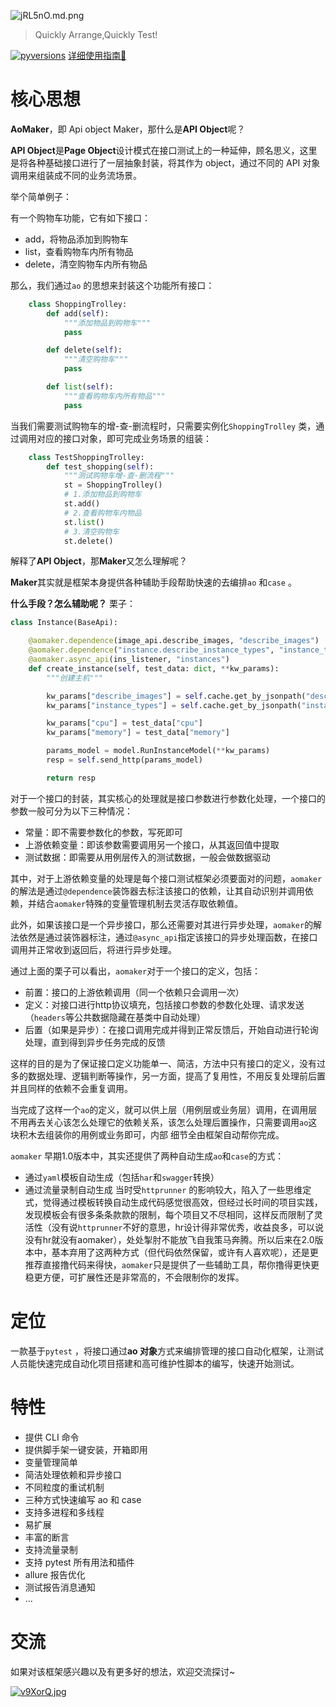 
![jRL5nO.md.png](https://s1.ax1x.com/2022/07/13/jRL5nO.md.png)

> Quickly Arrange,Quickly Test!

[![pyversions](https://img.shields.io/pypi/pyversions/httprunner.svg)](https://pypi.python.org/pypi/httprunner)
[详细使用指南🧭](https://aomaker.github.io/)

# 核心思想

**AoMaker**，即 Api object Maker，那什么是**API Object**呢？

**API Object**是**Page Object**设计模式在接口测试上的一种延伸，顾名思义，这里是将各种基础接口进行了一层抽象封装，将其作为 object，通过不同的 API 对象调用来组装成不同的业务流场景。

举个简单例子：

有一个购物车功能，它有如下接口：

- add，将物品添加到购物车
- list，查看购物车内所有物品
- delete，清空购物车内所有物品

那么，我们通过`ao` 的思想来封装这个功能所有接口：

```python
    class ShoppingTrolley:
        def add(self):
            """添加物品到购物车"""
            pass

        def delete(self):
            """清空购物车"""
            pass

        def list(self):
            """查看购物车内所有物品"""
            pass
```

当我们需要测试购物车的增-查-删流程时，只需要实例化`ShoppingTrolley` 类，通过调用对应的接口对象，即可完成业务场景的组装：

```python
    class TestShoppingTrolley:
        def test_shopping(self):
            """测试购物车增-查-删流程"""
            st = ShoppingTrolley()
            # 1.添加物品到购物车
            st.add()
            # 2.查看购物车内物品
            st.list()
            # 3.清空购物车
            st.delete()
```

解释了**API Object**，那**Maker**又怎么理解呢？

**Maker**其实就是框架本身提供各种辅助手段帮助快速的去编排`ao` 和`case` 。

**什么手段？怎么辅助呢？**
栗子：
```python
class Instance(BaseApi):

    @aomaker.dependence(image_api.describe_images, "describe_images")
    @aomaker.dependence("instance.describe_instance_types", "instance_types", imp_module="apis.iaas.instance.instance")
    @aomaker.async_api(ins_listener, "instances")
    def create_instance(self, test_data: dict, **kw_params):
        """创建主机"""

        kw_params["describe_images"] = self.cache.get_by_jsonpath("describe_images", "$..image_id")
        kw_params["instance_types"] = self.cache.get_by_jsonpath("instance_types", "$..instance_type_id")

        kw_params["cpu"] = test_data["cpu"]
        kw_params["memory"] = test_data["memory"]

        params_model = model.RunInstanceModel(**kw_params)
        resp = self.send_http(params_model)

        return resp
```
对于一个接口的封装，其实核心的处理就是接口参数进行参数化处理，一个接口的参数一般可分为以下三种情况：
- 常量：即不需要参数化的参数，写死即可
- 上游依赖变量：即该参数需要调用另一个接口，从其返回值中提取
- 测试数据：即需要从用例层传入的测试数据，一般会做数据驱动

其中，对于上游依赖变量的处理是每个接口测试框架必须要面对的问题，`aomaker`的解法是通过`@dependence`装饰器去标注该接口的依赖，让其自动识别并调用依赖，并结合`aomaker`特殊的变量管理机制去灵活存取依赖值。

此外，如果该接口是一个异步接口，那么还需要对其进行异步处理，`aomaker`的解法依然是通过装饰器标注，通过`@async_api`指定该接口的异步处理函数，在接口调用并正常收到返回后，将进行异步处理。

通过上面的栗子可以看出，`aomaker`对于一个接口的定义，包括：
- 前置：接口的上游依赖调用（同一个依赖只会调用一次）
- 定义：对接口进行http协议填充，包括接口参数的参数化处理、请求发送（`headers`等公共数据隐藏在基类中自动处理）
- 后置（如果是异步）：在接口调用完成并得到正常反馈后，开始自动进行轮询处理，直到得到异步任务完成的反馈

这样的目的是为了保证接口定义功能单一、简洁，方法中只有接口的定义，没有过多的数据处理、逻辑判断等操作，另一方面，提高了复用性，不用反复处理前后置并且同样的依赖不会重复调用。

当完成了这样一个`ao`的定义，就可以供上层（用例层或业务层）调用，在调用层不用再去关心该怎么处理它的依赖关系，该怎么处理后置操作，只需要调用`ao`这块积木去组装你的用例或业务即可，内部 细节全由框架自动帮你完成。

`aomaker` 早期1.0版本中，其实还提供了两种自动生成`ao`和`case`的方式：
- 通过`yaml`模板自动生成（包括`har`和`swagger`转换）
- 通过流量录制自动生成
当时受`httprunner` 的影响较大，陷入了一些思维定式，觉得通过模板转换自动生成代码感觉很高效，但经过长时间的项目实践，发现模板会有很多条条款款的限制，每个项目又不尽相同，这样反而限制了灵活性（没有说`httprunner`不好的意思，hr设计得非常优秀，收益良多，可以说没有hr就没有aomaker），处处掣肘不能放飞自我策马奔腾。所以后来在2.0版本中，基本弃用了这两种方式（但代码依然保留，或许有人喜欢呢），还是更推荐直接撸代码来得快，`aomaker`只是提供了一些辅助工具，帮你撸得更快更稳更方便，可扩展性还是非常高的，不会限制你的发挥。

# 定位

一款基于`pytest` ，将接口通过**ao 对象**方式来编排管理的接口自动化框架，让测试人员能快速完成自动化项目搭建和高可维护性脚本的编写，快速开始测试。

# 特性

- 提供 CLI 命令
- 提供脚手架一键安装，开箱即用
- 变量管理简单
- 简洁处理依赖和异步接口
- 不同粒度的重试机制
- 三种方式快速编写 ao 和 case
- 支持多进程和多线程
- 易扩展
- 丰富的断言
- 支持流量录制
- 支持 pytest 所有用法和插件
- allure 报告优化
- 测试报告消息通知
- ...

# 交流

如果对该框架感兴趣以及有更多好的想法，欢迎交流探讨~

[![v9XorQ.jpg](https://s1.ax1x.com/2022/07/28/v9XorQ.jpg)](https://imgtu.com/i/v9XorQ)
